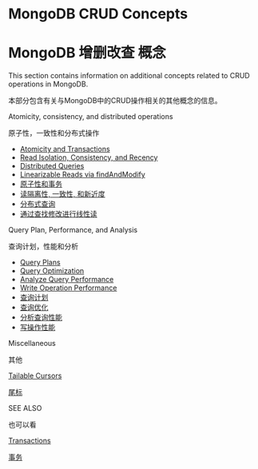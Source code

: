 # MongoDB CRUD Concepts

# MongoDB 增删改查 概念

This section contains information on additional concepts related to CRUD operations in MongoDB.

本部分包含有关与MongoDB中的CRUD操作相关的其他概念的信息。

Atomicity, consistency, and distributed operations

原子性，一致性和分布式操作

- [Atomicity and Transactions](https://docs.mongodb.com/manual/core/write-operations-atomicity/)
- [Read Isolation, Consistency, and Recency](https://docs.mongodb.com/manual/core/read-isolation-consistency-recency/)
- [Distributed Queries](https://docs.mongodb.com/manual/core/distributed-queries/)
- [Linearizable Reads via findAndModify](https://docs.mongodb.com/manual/tutorial/perform-findAndModify-linearizable-reads/)
- [原子性和事务](https://docs.mongodb.com/manual/core/write-operations-atomicity/)
- [读隔离性, 一致性, 和新近度](https://docs.mongodb.com/manual/core/read-isolation-consistency-recency/)
- [分布式查询](https://docs.mongodb.com/manual/core/distributed-queries/)
- [通过查找修改进行线性读](https://docs.mongodb.com/manual/tutorial/perform-findAndModify-linearizable-reads/)

Query Plan, Performance, and Analysis

查询计划，性能和分析

- [Query Plans](https://docs.mongodb.com/manual/core/query-plans/)
- [Query Optimization](https://docs.mongodb.com/manual/core/query-optimization/)
- [Analyze Query Performance](https://docs.mongodb.com/manual/tutorial/analyze-query-plan/)
- [Write Operation Performance](https://docs.mongodb.com/manual/core/write-performance/)
- [查询计划](https://docs.mongodb.com/manual/core/query-plans/)
- [查询优化](https://docs.mongodb.com/manual/core/query-optimization/)
- [分析查询性能](https://docs.mongodb.com/manual/tutorial/analyze-query-plan/)
- [写操作性能](https://docs.mongodb.com/manual/core/write-performance/)

Miscellaneous

其他

[Tailable Cursors](https://docs.mongodb.com/manual/core/tailable-cursors/)

[尾标](https://docs.mongodb.com/manual/core/tailable-cursors/)

SEE ALSO

也可以看

[Transactions](https://docs.mongodb.com/manual/core/transactions/)

[事务](https://docs.mongodb.com/manual/core/transactions/)
